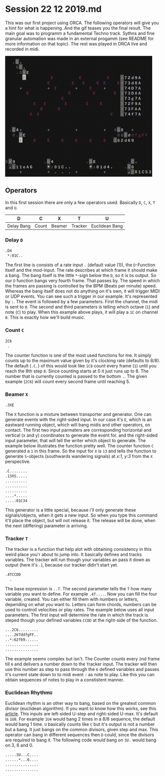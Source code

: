 # Session 22 12 2019.md

This was our first project using ORCA. The following operators will give you a hint for what is happening. And the gif teases you the final result. The main goal was to programm a fundamental Techno track. Sythns and fine granular automation was made in an external progamm (see README for more information on that topic). The rest was played in ORCA live and recorded in midi.

![example](../media/example.gif)

## Operators

In this first session there are only a few operators used. Basically <code>D</code>, <code>C</code>, <code>X</code>, <code>T</code> and <code>U</code>.

| **D** | **C** | **X** | **T** | **U** |
| :-:   | :-:   | :-:   | :-:   | :-:   |
| Delay Bang | Count | Beamer | Tracker | Euclidean Bang |


### Delay <code>D</code>

	.D4
	 *:01C..

The first line is consists of a rate input <code>.</code> (default value (1)), the <code>D</code>-Function itself and the mod-input. The rate describes at which frame it should make a bang. The bang itself is the little <code>\*</code>-sign below the <code>D</code>, so it is <code>D</code>s output. So our <code>D</code> function bangs very fourth frame. That passes by. The speed in which the frames are passing is controlled by the BPM (Beats per minute) speed. Whereas the bang itself does not do anything on it's own, it will trigger MIDI or UDP events. You can see such a trigger in our example. It's represented by <code>:</code>. The event is followed by a few parameters. First the channel, the midi is sent to <code>0</code>. The second and third parameters is telling which octave (<code>1</code>) and note (<code>C</code>) to play.
When this example above plays, it will play a <code>1C</code> on channel <code>0</code>. This is exactly how we'll build music.


### Count <code>C</code>

	2C6
	 .

The counter function is one of the most used functions for me. It simply counts up to the maximum value given by it's clocking rate (defaults to 8/8). The default (<code>.C.</code>) of this would look like <code>1C8</code> count every frame (<code>1</code>) until you reach the 8th step <code>8</code>. Since counting starts at 0 it just runs up to 8. The number that is currently counted is passed to the bottom <code>.</code>. The given example (<code>2C6</code>) will count every second frame until reaching 5.


### Beamer <code>X</code>

	.3XE

The <code>X</code> function is a mixture between transporter and generator. One can generate events with the right-sided input. In our case it's <code>E</code>, which is an eastward running object, which will bang midis and other operators, on contact.
The first two input parmaters are corresponding horizontal and vertical (x and y) coordinates to generate the event for. and the right-sided input parameter, that will tell the writer which object to generate.
The example below illustrates the function pretty well. The counter function <code>C</code> generated a <code>1</code> in this frame. So the input for <code>X</code> is <code>13</code> and tells the function to generate <code>S</code>-objects (southwards wandering signals) at *x:1, y:3* from the <code>X</code> perspective.

	.C........
	.13XS.....
	..........
	..........
	..........
	....*.....
	....:01C34

This generator is a little special, because i'll only generate these signals/objects, when it gets a new input. So when you type this command it'll place the object, but will not release it. The release will be done, when the next (differing) parameter is arriving.


### Tracker <code>T</code>

The tracker is a function that help alot with obtaining consistency in this weird place you'r about to jump into. It basically defines and tracks variables. The tracker will run though your variables an pass it down as output (here it's <code>.</code>), because our tracker didn't start yet.

	.4TCCDD
	  .

The base expression is <code>..T</code>. The second parameter tells the <code>T</code> how many variable you want to define. For example <code>.4T....</code>. Now you can fill the four variable, created. You can either fill them with numbers or letters, depending on what you want to. Letters can form chords, numbers can be used to controll velocities or play rates. The example below uses all input parameters. The first input will determine the rate in which the track is steped though your defined variables <code>CCDD</code> at the right-side of the function.

	...2C6.........
	....26TddfgFF..
	..*:62f69......
	...............
	...............

The example seems complex but isn't. The Counter counts every <code>2</code>nd frame till <code>6</code> and delivers a number down to the <code>T</code>racker input. The tracker will then use this number as step to pass through the <code>6</code> defined variables and passes it's current state down to to midi event <code>:</code> as note to play. Like this you can obtain sequences of notes to play in a constistent manner.


### Euclidean Rhythm<code>U</code>

Euclidean rhythm is an other way to bang, based on the greatest common divisor (euclidean algorithm). If you want to know how this works, see this [article](https://en.wikipedia.org/wiki/Euclidean_algorithm). This inputs are left-sided U-step and right-sided U-max. It's default is <code>1U8</code>. For example <code>1U4</code> would bang 2 times in a 8/8 sequence, the default would bang 1 time. <code>U</code> basically counts like <code>C</code> but it's output is not a number but a bang. It just bangs on the common divisors, given step and max. This operator can bang in different sequences then <code>D</code> could, since the divisors are required to bang it. The following code would bang on <code>3U.</code> would bang on 3, 6 and 0.

	.....3U...C....
	......*...6....
	...............
	...............









